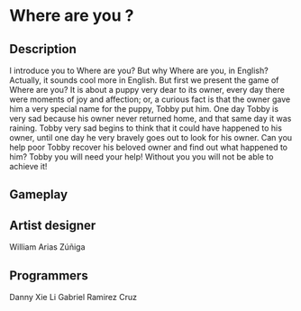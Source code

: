 # Where are you ?

## Description
I introduce you to Where are you? But why Where are you, in English? Actually, it sounds cool more in English. But first we present the game of Where are you? It is about a puppy very dear to its owner, every day there were moments of joy and affection; or, a curious fact is that the owner gave him a very special name for the puppy, Tobby put him. One day Tobby is very sad because his owner never returned home, and that same day it was raining. Tobby very sad begins to think that it could have happened to his owner, until one day he very bravely goes out to look for his owner. Can you help poor Tobby recover his beloved owner and find out what happened to him? Tobby you will need your help! Without you you will not be able to achieve it!

## Gameplay

## Artist designer
William Arias Zúñiga

## Programmers
Danny Xie Li 
Gabriel Ramirez Cruz
